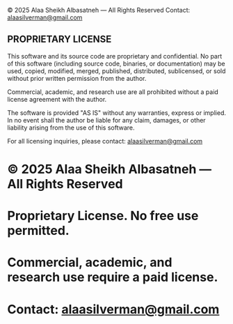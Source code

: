 © 2025 Alaa Sheikh Albasatneh — All Rights Reserved
Contact: alaasilverman@gmail.com

PROPRIETARY LICENSE
-------------------
This software and its source code are proprietary and confidential.
No part of this software (including source code, binaries, or documentation)
may be used, copied, modified, merged, published, distributed, sublicensed,
or sold without prior written permission from the author.

Commercial, academic, and research use are all prohibited without a
paid license agreement with the author.

The software is provided "AS IS" without any warranties, express or implied.
In no event shall the author be liable for any claim, damages, or other liability
arising from the use of this software.

For all licensing inquiries, please contact:
alaasilverman@gmail.com



# © 2025 Alaa Sheikh Albasatneh — All Rights Reserved
# Proprietary License. No free use permitted.
# Commercial, academic, and research use require a paid license.
# Contact: alaasilverman@gmail.com

